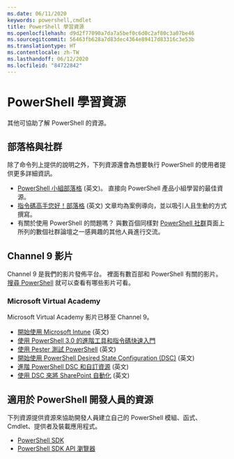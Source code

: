 ```yaml
---
ms.date: 06/11/2020
keywords: powershell,cmdlet
title: PowerShell 學習資源
ms.openlocfilehash: d9d2f77090a7da7a5bef0c6d0c2af80c3a07be46
ms.sourcegitcommit: 56463fb628a7d83dec4364e89417d83316c3e53b
ms.translationtype: HT
ms.contentlocale: zh-TW
ms.lasthandoff: 06/12/2020
ms.locfileid: "84722842"
---
```

# <a name="powershell-learning-resources"></a>PowerShell 學習資源

其他可協助了解 PowerShell 的資源。

## <a name="blogs-and-community"></a>部落格與社群

除了命令列上提供的說明之外，下列資源還會為想要執行 PowerShell 的使用者提供更多詳細資訊。

- [PowerShell 小組部落格](https://devblogs.microsoft.com/powershell/) \(英文\)。 直接向 PowerShell 產品小組學習的最佳資源。
- [指令碼高手您好！部落格](https://devblogs.microsoft.com/scripting/) \(英文\) 文章均為案例導向，並以吸引人且生動的方式撰寫。
- 有關於使用 PowerShell 的問題嗎？ 與數百個同樣對 [PowerShell 社群](/powershell/scripting/community/community-support)頁面上所列的數個社群論壇之一感興趣的其他人員進行交流。

## <a name="channel-9-videos"></a>Channel 9 影片

Channel 9 是我們的影片發佈平台。 裡面有數百部和 PowerShell 有關的影片。 [搜尋 PowerShell](https://channel9.msdn.com/Tags/powershell) 就可以查看有哪些影片可看。

### <a name="microsoft-virtual-academy"></a>Microsoft Virtual Academy

Microsoft Virtual Academy 影片已移至 Channel 9。

- [開始使用 Microsoft Intune](https://channel9.msdn.com/Series/Getting-Started-with-Microsoft-PowerShell) \(英文\)
- [使用 PowerShell 3.0 的進階工具和指令碼快速入門](https://channel9.msdn.com/Series/Advanced-Tools-and-Scripting-with-PowerShell-3.0-Jump-Start)
- [使用 Pester 測試 PowerShell](https://channel9.msdn.com/Series/Testing-PowerShell-with-Pester) \(英文\)
- [開始使用 PowerShell Desired State Configuration (DSC)](https://channel9.msdn.com/Series/Getting-Started-with-PowerShell-DSC) \(英文\)
- [進階 PowerShell DSC 和自訂資源](https://channel9.msdn.com/Series/Advanced-PowerShell-DSC-and-Custom-Resources) \(英文\)
- [使用 DSC 來將 SharePoint 自動化](https://channel9.msdn.com/Series/SharePoint-Automation-with-DSC) \(英文\)

## <a name="resources-for-powershell-developers"></a>適用於 PowerShell 開發人員的資源

下列資源提供資源來協助開發人員建立自己的 PowerShell 模組、函式、Cmdlet、提供者及裝載應用程式。

- [PowerShell SDK](/powershell/scripting/developer/windows-powershell)
- [PowerShell SDK API 瀏覽器](/dotnet/api/system.management.automation)
